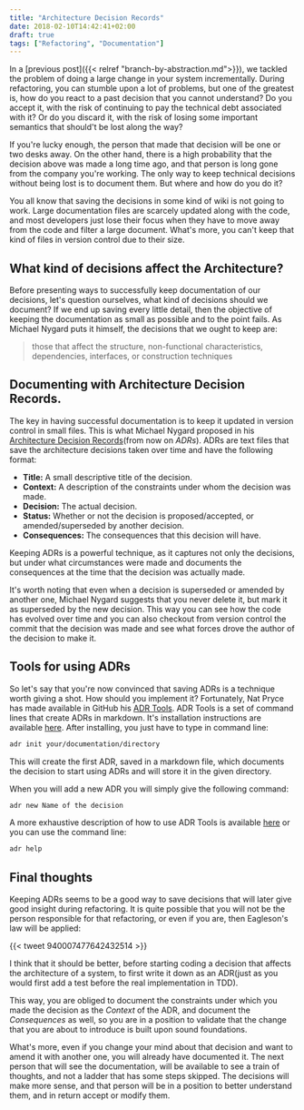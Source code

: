 ```yaml
---
title: "Architecture Decision Records"
date: 2018-02-10T14:42:41+02:00
draft: true
tags: ["Refactoring", "Documentation"]
---
```


In a [previous post]({{< relref "branch-by-abstraction.md">}}), we tackled the problem of doing a large change in your system incrementally. During refactoring, you can stumble upon a lot of problems, but one of the greatest is, how do you react to a past decision that you cannot understand? Do you accept it, with the risk of continuing to pay the technical debt associated with it? Or do you discard it, with the risk of losing some important semantics that should't be lost along the way?

If you're lucky enough, the person that made that decision will be one or two desks away. On the other hand, there is a high probability that the decision above was made a long time ago, and that person is long gone from the company you're working. The only way to keep technical decisions without being lost is to document them. But where and how do you do it?

You all know that saving the decisions in some kind of wiki is not going to work. Large documentation files are scarcely updated along with the code, and most developers just lose their focus when they have to move away from the code and filter a large document. What's more, you can't keep that kind of files in version control due to their size.

## What kind of decisions affect the Architecture?

Before presenting ways to successfully keep documentation of our decisions, let's question ourselves, what kind of decisions should we document? If we end up saving every little detail, then the objective of keeping the documentation as small as possible and to the point fails. As Michael Nygard puts it himself, the decisions that we ought to keep are:

> those that affect the structure, non-functional characteristics, dependencies, interfaces, or construction techniques

## Documenting with Architecture Decision Records.

The key in having successful documentation is to keep it updated in version control in small files. This is what Michael Nygard proposed in his [Architecture Decision Records](http://thinkrelevance.com/blog/2011/11/15/documenting-architecture-decisions)(from now on *ADRs*). ADRs are text files that save the architecture decisions taken over time and have the following format:

* **Title:** A small descriptive title of the decision.
* **Context:** A description of the constraints under whom the decision was made.
* **Decision:** The actual decision.
* **Status:** Whether or not the decision is proposed/accepted, or amended/superseded by another decision.
* **Consequences:** The consequences that this decision will have.

Keeping ADRs is a powerful technique, as it captures not only the decisions, but under what circumstances were made and documents the consequences at the time that the decision was actually made.

It's worth noting that even when a decision is superseded or amended by another one, Michael Nygard suggests that you never delete it, but mark it as superseded by the new decision. This way you can see how the code has evolved over time and you can also checkout from version control the commit that the decision was made and see what forces drove the author of the decision to make it.

## Tools for using ADRs

So let's say that you're now convinced that saving ADRs is a technique worth giving a shot. How should you implement it? Fortunately, Nat Pryce has made available in GitHub his [ADR Tools](https://github.com/npryce/adr-tools). ADR Tools is a set of command lines that create ADRs in markdown. It's installation instructions are available [here](https://github.com/npryce/adr-tools/blob/master/INSTALL.md). After installing, you just have to type in command line:

```bash
adr init your/documentation/directory
```

This will create the first ADR, saved in a markdown file, which documents the decision to start using ADRs and will store it in the given directory.

When you will add a new ADR you will simply give the following command:

```bash
adr new Name of the decision
```

A more exhaustive description of how to use ADR Tools is available [here](https://github.com/npryce/adr-tools) or you can use the command line:

```bash
adr help
```

## Final thoughts

Keeping ADRs seems to be a good way to save decisions that will later give good insight during refactoring. It is quite possible that you will not be the person responsible for that refactoring, or even if you are, then Eagleson's law will be applied:

{{< tweet 940007477642432514 >}}

I think that it should be better, before starting coding a decision that affects the architecture of a system, to first write it down as an ADR(just as you would first add a test before the real implementation in TDD).

This way, you are obliged to document the constraints under which you made the decision as the *Context* of the ADR, and document the *Consequences* as well, so you are in a position to validate that the change that you are about to introduce is built upon sound foundations.

What's more, even if you change your mind about that decision and want to amend it with another one, you will already have documented it. The next person that will see the documentation, will be available to see a train of thoughts, and not a ladder that has some steps skipped. The decisions will make more sense, and that person will be in a position to better understand them, and in return accept or modify them.
